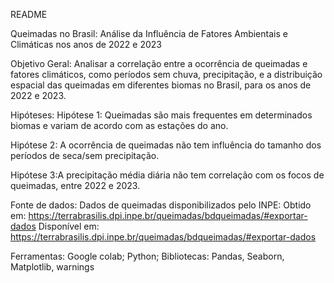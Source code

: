 README

Queimadas no Brasil: 
Análise da Influência de Fatores Ambientais e Climáticas nos anos de 2022 e 2023

Objetivo Geral:
Analisar a correlação entre a ocorrência de queimadas e fatores climáticos, como períodos sem chuva, precipitação, e a distribuição espacial das queimadas em diferentes biomas no Brasil, para os anos de 2022 e 2023.

Hipóteses:
Hipótese 1: Queimadas são mais frequentes em determinados biomas e variam de acordo com as estações do ano.

Hipótese 2: A ocorrência de queimadas não tem influência do tamanho dos períodos de seca/sem precipitação.

Hipótese 3:A precipitação média diária não tem correlação com os focos de queimadas, entre 2022 e 2023.

Fonte de dados:
Dados de queimadas disponibilizados pelo INPE:
Obtido em: https://terrabrasilis.dpi.inpe.br/queimadas/bdqueimadas/#exportar-dados
Disponível em: https://terrabrasilis.dpi.inpe.br/queimadas/bdqueimadas/#exportar-dados

Ferramentas:
Google colab;
Python;
Bibliotecas: Pandas, Seaborn, Matplotlib, warnings



